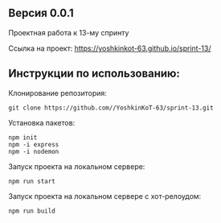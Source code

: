 ## Версия 0.0.1

Проектная работа к 13-му спринту

Ссылка на проект: https://yoshkinkot-63.github.io/sprint-13/

## Инструкции по использованию: 

Клонирование репозитория:

    git clone https://github.com//YoshkinKoT-63/sprint-13.git

Установка пакетов:

    npm init
    npm -i express
    npm -i nodemon


Запуск проекта на локальном сервере:

    npm run start
    

Запуск проекта на локальном сервере c хот-релоудом:

    npm run build
